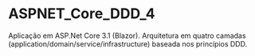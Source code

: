 # ASPNET_Core_DDD_4
Aplicação em ASP.Net Core 3.1 (Blazor). Arquitetura em quatro camadas (application/domain/service/infrastructure) baseada nos princípios DDD.
